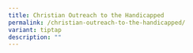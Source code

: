 ```yaml
---
title: Christian Outreach to the Handicapped
permalink: /christian-outreach-to-the-handicapped/
variant: tiptap
description: ""
---
```

